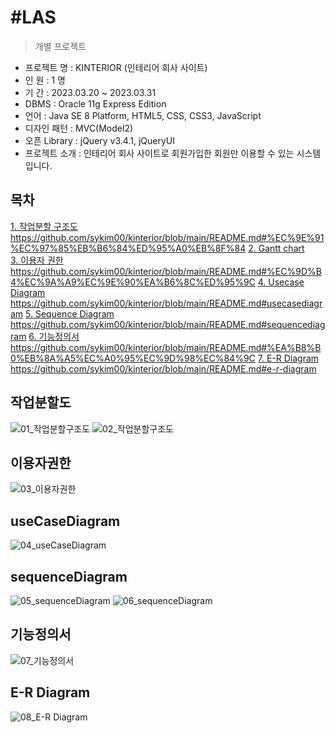 #LAS
======
> 개별 프로젝트

- 프로젝트 명 : KINTERIOR (인테리어 회사 사이트)
- 인 원 : 1 명
- 기 간 : 2023.03.20 ~ 2023.03.31
- DBMS : Oracle 11g Express Edition
- 언어 : Java SE 8 Platform, HTML5, CSS, CSS3, JavaScript
- 디자인 패턴 : MVC(Model2)
- 오픈 Library : jQuery v3.4.1, jQueryUI
- 프로젝트 소개 : 인테리어 회사 사이트로 회원가입한 회원만 이용할 수 있는 시스템입니다.

## 목차
[1. 작업분할 구조도]()<br>
https://github.com/sykim00/kinterior/blob/main/README.md#%EC%9E%91%EC%97%85%EB%B6%84%ED%95%A0%EB%8F%84
[2. Gantt chart]()<br>
[3. 이용자 권한]()<br>
https://github.com/sykim00/kinterior/blob/main/README.md#%EC%9D%B4%EC%9A%A9%EC%9E%90%EA%B6%8C%ED%95%9C
[4. Usecase Diagram]()<br>
https://github.com/sykim00/kinterior/blob/main/README.md#usecasediagram
[5. Sequence Diagram]()<br>
https://github.com/sykim00/kinterior/blob/main/README.md#sequencediagram
[6. 기능정의서]()<br>
https://github.com/sykim00/kinterior/blob/main/README.md#%EA%B8%B0%EB%8A%A5%EC%A0%95%EC%9D%98%EC%84%9C
[7. E-R Diagram]()<br>
https://github.com/sykim00/kinterior/blob/main/README.md#e-r-diagram

## 작업분할도
![01_작업분할구조도](https://user-images.githubusercontent.com/110598034/228998773-383c361e-7f6e-434b-a40a-be65bff3e876.JPG)
![02_작업분할구조도](https://user-images.githubusercontent.com/110598034/228998805-57ca5a43-46d0-40fa-965e-df29edb4083b.JPG)
## 이용자권한
![03_이용자권한](https://user-images.githubusercontent.com/110598034/228998844-f4de2fcd-2307-4b95-be1b-c5da05e194e2.JPG)
## useCaseDiagram
![04_useCaseDiagram](https://user-images.githubusercontent.com/110598034/228998881-ba17d736-d3f6-42d0-b455-5475d0b30847.JPG)
## sequenceDiagram
![05_sequenceDiagram](https://user-images.githubusercontent.com/110598034/228998885-43470b13-6902-4455-a06a-73c493da7943.JPG)
![06_sequenceDiagram](https://user-images.githubusercontent.com/110598034/228998951-c91d0a05-3ba7-464c-a1e8-35876c0568bf.JPG)
## 기능정의서
![07_기능정의서](https://user-images.githubusercontent.com/110598034/228999003-dd5bdbae-d16f-41f5-9448-1bd2d85c117c.jpg)
## E-R Diagram
![08_E-R Diagram](https://user-images.githubusercontent.com/110598034/228999038-f33576e9-3b8b-4a0a-8dd1-8422d474529b.png)

